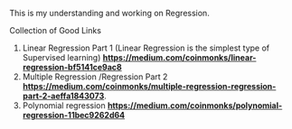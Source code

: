 This is my understanding and working on Regression.


Collection of Good Links
1. Linear Regression Part 1 (Linear Regression is the simplest type of Supervised learning)
    **https://medium.com/coinmonks/linear-regression-bf5141ce9ac8**
2. Multiple Regression /Regression Part 2
    **https://medium.com/coinmonks/multiple-regression-regression-part-2-aeffa1843073**.
3. Polynomial regression
   **https://medium.com/coinmonks/polynomial-regression-11bec9262d64**
